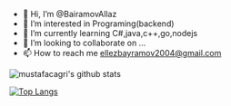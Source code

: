 - 👋 Hi, I’m @BairamovAllaz
- 👀 I’m interested in Programing(backend)
- 🌱 I’m currently learning C#,java,c++,go,nodejs
- 💞️ I’m looking to collaborate on ...
- 📫 How to reach me ellezbayramov2004@gmail.com

<!---
BairamovAllaz/BairamovAllaz is a ✨ special ✨ repository because its `README.md` (this file) appears on your GitHub profile.
You can click the Preview link to take a look at your changes.
--->

![mustafacagri's github stats](https://github-readme-stats.vercel.app/api?username=BairamovAllaz&show_icons=true&theme=radical)

[![Top Langs](https://github-readme-stats.vercel.app/api/top-langs/?username=BairamovAllaz&layout=compact)](https://github.com/anuraghazra/github-readme-stats)
